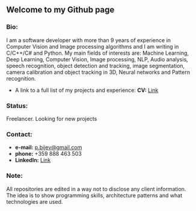 ## Welcome to my Github page

### Bio:
I am a software developer with more than 9 years of experience in Computer Vision and Image processing algorithms and I am writing in C/C++/C# and Python.
My main fields of interests are: Machine Learning, Deep Learning, Computer Vision, Image processing, NLP, Audio analysis, speech recognition, object detection and tracking, image segmentation, camera calibration and object tracking in 3D, Neural networks and Pattern recognition.

* A link to a full list of my projects and experience: **CV:** [Link](https://github.com/petarnikolovprojects/petarnikolovprojects/blob/master/PetarNikolov_CV.pdf)

### Status: 
Freelancer. Looking for new projects

### Contact:
* **e-mail:** p.bijev@gmail.com
* **phone:** +359 888 463 503
* **LinkedIn:** [Link](https://www.linkedin.com/in/petyr-nikolov-a6463928/)

### Note:
All repositories are edited in a way not to disclose any client information. The idea is to show programming skills, architecture patterns and what technologies are used.

